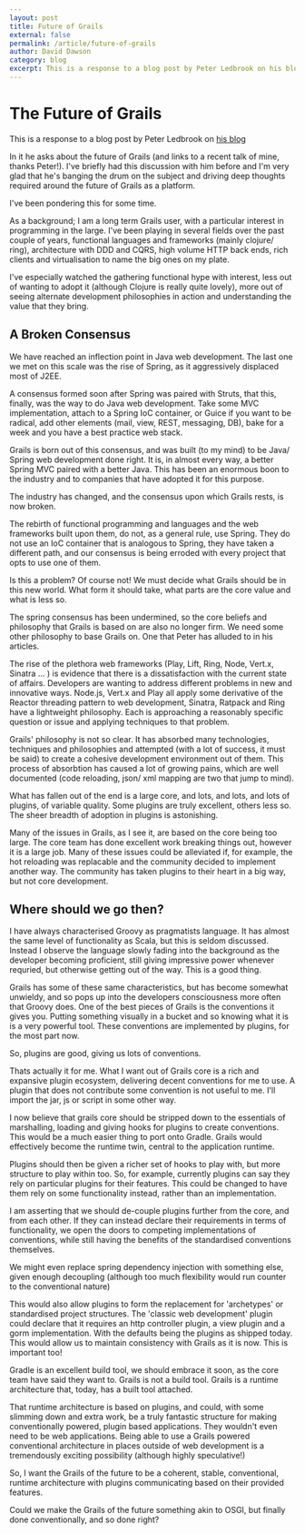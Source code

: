 ```yaml
---
layout: post
title: Future of Grails
external: false
permalink: /article/future-of-grails
author: David Dawson
category: blog
excerpt: This is a response to a blog post by Peter Ledbrook on his blog. In it he asks about the future of Grails (and links to a recent talk of mine, thanks Peter!). I've briefly had this discussion with him before and I'm very glad that he's banging the drum on the subject and driving deep thoughts required around the future of Grails as a platform.
---
```


 The Future of Grails
====================

This is a response to a blog post by Peter Ledbrook on [his blog](http://www.cacoethes.co.uk/blog/groovyandgrails/where-next-for-grails)

In it he asks about the future of Grails (and links to a recent talk of mine, thanks Peter!).
I've briefly had this discussion with him before and I'm very glad that he's banging the drum on the subject and driving deep thoughts required around the future of Grails as a platform.

I've been pondering this for some time.

As a background; I am a long term Grails user, with a particular interest in programming in the large. I've been playing in several fields over the past couple of years, functional languages and frameworks (mainly clojure/ ring), architecture with DDD and CQRS, high volume HTTP back ends, rich clients and virtualisation to name the big ones on my plate.

I've especially watched the gathering functional hype with interest, less out of wanting to adopt it (although Clojure is really quite lovely), more out of seeing alternate development philosophies in action and understanding the value that they bring.

A Broken Consensus
------------------

We have reached an inflection point in Java web development.  The last one we met on this scale was the rise of Spring, as it aggressively displaced most of J2EE.

A consensus formed soon after Spring was paired with Struts, that this, finally, was the way to do Java web development. Take some MVC implementation, attach to a Spring IoC container, or Guice if you want to be radical, add other elements (mail, view, REST, messaging, DB), bake for a week and you have a best practice web stack.

Grails is born out of this consensus, and was built (to my mind) to be Java/ Spring web development done right.  It is, in almost every way, a better Spring MVC paired with a better Java.   This has been an enormous boon to the industry and to companies that have adopted it for this purpose.

The industry has changed, and the consensus upon which Grails rests, is now broken.

The rebirth of functional programming and languages and the web frameworks built upon them, do not, as a general rule, use Spring. They do not use an IoC container that is analogous to Spring, they have taken a different path, and our consensus is being erroded with every project that opts to use one of them.

Is this a problem?  Of course not!   We must decide what Grails should be in this new world. What form it should take, what parts are the core value and what is less so.

The spring consensus has been undermined, so the core beliefs and philosophy that Grails is based on are also no longer firm.    We need some other philosophy to base Grails on.  One that Peter has alluded to in his articles.

The rise of the plethora web frameworks (Play, Lift, Ring, Node, Vert.x, Sinatra ... ) is evidence that there is a dissatisfaction with the current state of affairs.  Developers are wanting to address different problems in new and innovative ways.   Node.js, Vert.x and Play all apply some derivative of the Reactor threading pattern to web development, Sinatra, Ratpack and Ring have a lightweight philosophy. Each is approaching a reasonably specific question or issue and applying techniques to that problem.

Grails' philosophy is not so clear.  It has absorbed many technologies, techniques and philosophies and attempted (with a lot of success, it must be said) to create a cohesive development environment out of them.  This process of absorbtion has caused a lot of growing pains, which are well documented (code reloading, json/ xml mapping are two that jump to mind).

What has fallen out of the end is a large core, and lots, and lots, and lots of plugins, of variable quality.  Some plugins are truly excellent, others less so.   The sheer breadth of adoption in plugins is astonishing.

Many of the issues in Grails, as I see it, are based on the core being too large.  The core team has done excellent work breaking things out, however it is a large job.  Many of these issues could be alleviated if, for example, the hot reloading was replacable and the community decided to implement another way.
The community has taken plugins to their heart in a big way, but not core development.

Where should we go then?
-------------------------------

I have always characterised Groovy as pragmatists language.  It has almost the same level of functionality as Scala, but this is seldom discussed. Instead I observe the language slowly fading into the background as the developer becoming proficient, still giving impressive power whenever requried, but otherwise getting out of the way.   This is a good thing.

Grails has some of these same characteristics, but has become somewhat unwieldy, and so pops up into the developers consciousness more often that Groovy does.  One of the best pieces of Grails is the conventions it gives you.   Putting something visually in a bucket and so knowing what it is is a very powerful tool.
These conventions are implemented by plugins, for the most part now.

So, plugins are good, giving us lots of conventions.

Thats actually it for me.  What I want out of Grails core is a rich and expansive plugin ecosystem, delivering decent conventions for me to use.   A plugin that does not contribute some convention is not useful to me.  I'll import the jar, js or script in some other way.

I now believe that grails core should be stripped down to the essentials of marshalling, loading and giving hooks for plugins to create conventions.  This would be a much easier thing to port onto Gradle.   Grails would effectively become the runtime twin, central to the application runtime.

Plugins should then be given a richer set of hooks to play with, but more structure to play within too.   So, for example, currently plugins can say they rely on particular plugins for their features.   This could be changed to have them rely on some functionality instead, rather than an implementation.

I am asserting that we should de-couple plugins further from the core, and from each other.  If they can instead declare their requirements in terms of functionality, we open the doors to competing implementations of conventions, while still having the benefits of the standardised conventions themselves.

We might even replace spring dependency injection with something else, given enough decoupling (although too much flexibility would run counter to the conventional nature)

This would also allow plugins to form the replacement for 'archetypes' or standardised project structures.   The 'classic web development' plugin could declare that it requires an http controller plugin, a view plugin and a gorm implementation. With the defaults being the plugins as shipped today.
This would allow us to maintain consistency with Grails as it is now.  This is important too!

Gradle is an excellent build tool, we should embrace it soon, as the core team have said they want to.  Grails is not a build tool.  Grails is a runtime architecture that, today, has a built tool attached.

That runtime architecture is based on plugins, and could, with some slimming down and extra work, be a truly fantastic structure for making conventionally powered, plugin based applications.  They wouldn't even need to be web applications.
Being able to use a Grails powered conventional architecture in places outside of web development is a tremendously exciting possibility (although highly speculative!)

So, I want the Grails of the future to be a coherent, stable, conventional, runtime architecture with plugins communicating based on their provided features.

Could we make the Grails of the future something akin to OSGI, but finally done conventionally, and so done right?